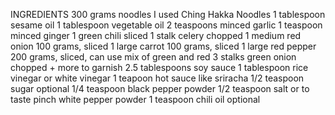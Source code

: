 INGREDIENTS
300 grams noodles I used Ching Hakka Noodles
1 tablespoon sesame oil
1 tablespoon vegetable oil
2 teaspoons minced garlic
1 teaspoon minced ginger
1 green chili sliced
1 stalk celery chopped
1 medium red onion 100 grams, sliced
1 large carrot 100 grams, sliced
1 large red pepper 200 grams, sliced, can use mix of green and red
3 stalks green onion chopped + more to garnish
2.5 tablespoons soy sauce
1 tablespoon rice vinegar or white vinegar
1 teapoon hot sauce like sriracha
1/2 teaspoon sugar optional
1/4 teaspoon black pepper powder
1/2 teaspoon salt or to taste
pinch white pepper powder
1 teaspoon chili oil optional